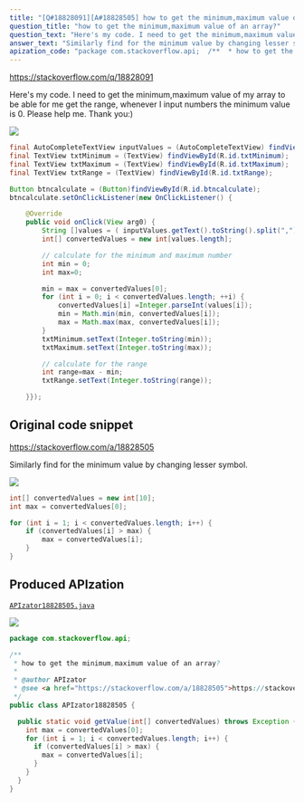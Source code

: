```yaml
---
title: "[Q#18828091][A#18828505] how to get the minimum,maximum value of an array?"
question_title: "how to get the minimum,maximum value of an array?"
question_text: "Here's my code. I need to get the minimum,maximum value of my array to be able for me get the range, whenever I input numbers the minimum value is 0. Please help me. Thank you:)"
answer_text: "Similarly find for the minimum value by changing lesser symbol."
apization_code: "package com.stackoverflow.api;  /**  * how to get the minimum,maximum value of an array?  *  * @author APIzator  * @see <a href=\"https://stackoverflow.com/a/18828505\">https://stackoverflow.com/a/18828505</a>  */ public class APIzator18828505 {    public static void getValue(int[] convertedValues) throws Exception {     int max = convertedValues[0];     for (int i = 1; i < convertedValues.length; i++) {       if (convertedValues[i] > max) {         max = convertedValues[i];       }     }   } }"
---
```


https://stackoverflow.com/q/18828091

Here&#x27;s my code. I need to get the minimum,maximum value of my array to be able for me get the range, whenever I input numbers the minimum value is 0. Please help me. Thank you:)


<div class="code-logo"><img src="/stackoverflow.png" /></div>

```java
final AutoCompleteTextView inputValues = (AutoCompleteTextView) findViewById(R.id.txt_input);
final TextView txtMinimum = (TextView) findViewById(R.id.txtMinimum);
final TextView txtMaximum = (TextView) findViewById(R.id.txtMaximum);
final TextView txtRange = (TextView) findViewById(R.id.txtRange);

Button btncalculate = (Button)findViewById(R.id.btncalculate);
btncalculate.setOnClickListener(new OnClickListener() {

    @Override
    public void onClick(View arg0) {
        String []values = ( inputValues.getText().toString().split(","));
        int[] convertedValues = new int[values.length];

        // calculate for the minimum and maximum number
        int min = 0;
        int max=0;

        min = max = convertedValues[0];
        for (int i = 0; i < convertedValues.length; ++i) {
            convertedValues[i] =Integer.parseInt(values[i]);
            min = Math.min(min, convertedValues[i]);
            max = Math.max(max, convertedValues[i]);
        }
        txtMinimum.setText(Integer.toString(min));
        txtMaximum.setText(Integer.toString(max));

        // calculate for the range
        int range=max - min;
        txtRange.setText(Integer.toString(range));

    }});
```


## Original code snippet

https://stackoverflow.com/a/18828505

Similarly find for the minimum value by changing lesser symbol.

<div class="code-logo"><img src="/stackoverflow.png" /></div>

```java
int[] convertedValues = new int[10];
int max = convertedValues[0];

for (int i = 1; i < convertedValues.length; i++) {
    if (convertedValues[i] > max) {
        max = convertedValues[i];
    }
}
```

## Produced APIzation

[`APIzator18828505.java`](https://github.com/pasqualesalza/apization-temp/raw/main/data/search/APIzator18828505.java)

<div class="code-logo"><img src="/apizator.png" /></div>

```java
package com.stackoverflow.api;

/**
 * how to get the minimum,maximum value of an array?
 *
 * @author APIzator
 * @see <a href="https://stackoverflow.com/a/18828505">https://stackoverflow.com/a/18828505</a>
 */
public class APIzator18828505 {

  public static void getValue(int[] convertedValues) throws Exception {
    int max = convertedValues[0];
    for (int i = 1; i < convertedValues.length; i++) {
      if (convertedValues[i] > max) {
        max = convertedValues[i];
      }
    }
  }
}

```